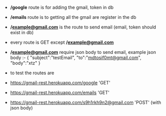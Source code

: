 - **/google** route is for adding the gmail, token in db
- **/emails** route is to getting all the gmail are register in the db
- **/<example@gmail.com>** is the route to send email (email, token should exist in db)
- every route is GET except **/<example@gmail.com>**
- **/<example@gmail.com>** require json body to send email, example json body :-
  {
  "subject":"testEmail",
  "to":"mdtosif0mt@gmail.com",
  "body":"xtz"
  }

- to test the routes are
- https://gmail-rest.herokuapp.com/google 'GET'
- https://gmail-rest.herokuapp.com/emails 'GET'
- https://gmail-rest.herokuapp.com/s9h1rkh9n2@gmail.com 'POST' (with json body)
